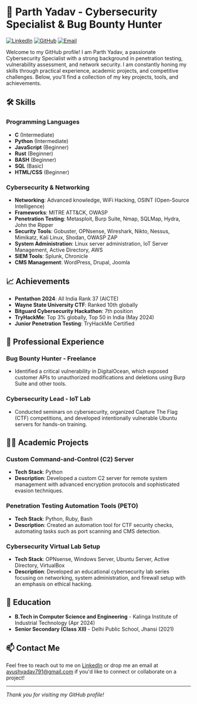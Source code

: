 # 🚀 Parth Yadav - Cybersecurity Specialist & Bug Bounty Hunter

[![LinkedIn](https://img.shields.io/badge/-LinkedIn-blue?style=flat-square&logo=linkedin&logoColor=white&link=https://www.linkedin.com/in/parthyadav8/)](https://www.linkedin.com/in/parthyadav8/)
[![GitHub](https://img.shields.io/badge/-GitHub-black?style=flat-square&logo=github&logoColor=white&link=https://github.com/parthyadav51)](https://github.com/parthyadav51)
[![Email](https://img.shields.io/badge/-Email-red?style=flat-square&logo=gmail&logoColor=white&link=mailto:ayushyadav791@gmail.com)](mailto:ayushyadav791@gmail.com)

Welcome to my GitHub profile! I am Parth Yadav, a passionate Cybersecurity Specialist with a strong background in penetration testing, vulnerability assessment, and network security. I am constantly honing my skills through practical experience, academic projects, and competitive challenges. Below, you'll find a collection of my key projects, tools, and achievements.

## 🛠️ Skills

### Programming Languages
- **C** (Intermediate)
- **Python** (Intermediate)
- **JavaScript** (Beginner)
- **Rust** (Beginner)
- **BASH** (Beginner)
- **SQL** (Basic)
- **HTML/CSS** (Beginner)

### Cybersecurity & Networking
- **Networking**: Advanced knowledge, WiFi Hacking, OSINT (Open-Source Intelligence)
- **Frameworks**: MITRE ATT&CK, OWASP
- **Penetration Testing**: Metasploit, Burp Suite, Nmap, SQLMap, Hydra, John the Ripper
- **Security Tools**: Gobuster, OPNsense, Wireshark, Nikto, Nessus, Mimikatz, Kali Linux, Shodan, OWASP ZAP
- **System Administration**: Linux server administration, IoT Server Management, Active Directory, AWS
- **SIEM Tools**: Splunk, Chronicle
- **CMS Management**: WordPress, Drupal, Joomla

## 📈 Achievements

- **Pentathon 2024**: All India Rank 37 (AICTE)
- **Wayne State University CTF**: Ranked 10th globally
- **Bitguard Cybersecurity Hackathon**: 7th position
- **TryHackMe**: Top 3% globally, Top 50 in India (May 2024)
- **Junior Penetration Testing**: TryHackMe Certified

## 💼 Professional Experience

### **Bug Bounty Hunter** - Freelance
- Identified a critical vulnerability in DigitalOcean, which exposed customer APIs to unauthorized modifications and deletions using Burp Suite and other tools.

### **Cybersecurity Lead** - IoT Lab
- Conducted seminars on cybersecurity, organized Capture The Flag (CTF) competitions, and developed intentionally vulnerable Ubuntu servers for hands-on training.

## 🧑‍💻 Academic Projects

### **Custom Command-and-Control (C2) Server**
- **Tech Stack**: Python
- **Description**: Developed a custom C2 server for remote system management with advanced encryption protocols and sophisticated evasion techniques.

### **Penetration Testing Automation Tools (PETO)**
- **Tech Stack**: Python, Ruby, Bash
- **Description**: Created an automation tool for CTF security checks, automating tasks such as port scanning and CMS detection.

### **Cybersecurity Virtual Lab Setup**
- **Tech Stack**: OPNsense, Windows Server, Ubuntu Server, Active Directory, VirtualBox
- **Description**: Developed an educational cybersecurity lab series focusing on networking, system administration, and firewall setup with an emphasis on ethical hacking.

## 📝 Education

- **B.Tech in Computer Science and Engineering** - Kalinga Institute of Industrial Technology (Apr 2024)
- **Senior Secondary (Class XII)** - Delhi Public School, Jhansi (2021)

## 📫 Contact Me

Feel free to reach out to me on [LinkedIn](https://www.linkedin.com/in/parthyadav8/) or drop me an email at [ayushyadav791@gmail.com](mailto:ayushyadav791@gmail.com) if you'd like to connect or collaborate on a project!

---

*Thank you for visiting my GitHub profile!*
